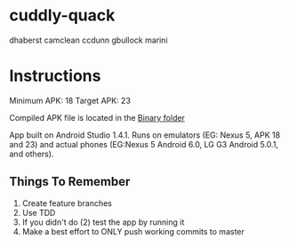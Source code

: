 # cuddly-quack
dhaberst camclean ccdunn gbullock marini

# Instructions
Minimum APK: 18
Target APK: 23

Compiled APK file is located in the [Binary folder](https://github.com/CMPUT301F15T05/cuddly-quack/blob/master/Binary/app-release-unsigned.apk)

App built on Android Studio 1.4.1. Runs on emulators (EG: Nexus 5, APK 18 and 23) and actual phones (EG:Nexus 5 Android 6.0, LG G3 Android 5.0.1, and others).

## Things To Remember
1. Create feature branches
2. Use TDD
3. If you didn't do (2) test the app by running it
4. Make a best effort to ONLY push working commits to master
